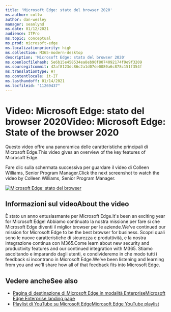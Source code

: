 ```yaml
---
title: 'Microsoft Edge: stato del browser 2020'
ms.author: collw
author: dan-wesley
manager: seanlynd
ms.date: 01/12/2021
audience: ITPro
ms.topic: conceptual
ms.prod: microsoft-edge
ms.localizationpriority: high
ms.collection: M365-modern-desktop
description: 'Microsoft Edge: stato del browser 2020'
ms.openlocfilehash: 5e6b15e458534ea8eb90f8074092174f9e9f3209
ms.sourcegitcommit: 42af8123dc86c2a1d07de0080a6c878c151f354f
ms.translationtype: HT
ms.contentlocale: it-IT
ms.lasthandoff: 01/14/2021
ms.locfileid: "11269437"
---
```

# <span data-ttu-id="a2345-103">Video: Microsoft Edge: stato del browser 2020</span><span class="sxs-lookup"><span data-stu-id="a2345-103">Video: Microsoft Edge: State of the browser 2020</span></span>

<span data-ttu-id="a2345-104">Questo video offre una panoramica delle caratteristiche principali di Microsoft Edge.</span><span class="sxs-lookup"><span data-stu-id="a2345-104">This video gives an overview of the key features of Microsoft Edge.</span></span>

<span data-ttu-id="a2345-105">Fare clic sulla schermata successiva per guardare il video di Colleen Williams, Senior Program Manager.</span><span class="sxs-lookup"><span data-stu-id="a2345-105">Click the next screenshot to watch the video by Colleen Williams, Senior Program Manager.</span></span>

[![Microsoft Edge: stato del browser](media/microsoft-edge-video-state-of-browser/0.png)](http://www.youtube.com/watch?v=ajdoE4wmzV0 "Microsoft Edge - State of the browser 2020")

## <span data-ttu-id="a2345-107">Informazioni sul video</span><span class="sxs-lookup"><span data-stu-id="a2345-107">About the video</span></span>

<span data-ttu-id="a2345-108">È stato un anno entusiasmante per Microsoft Edge.</span><span class="sxs-lookup"><span data-stu-id="a2345-108">It's been an exciting year for Microsoft Edge!</span></span> <span data-ttu-id="a2345-109">Abbiamo continuato la nostra missione per fare sì che Microsoft Edge diventi il miglior browser per le aziende.</span><span class="sxs-lookup"><span data-stu-id="a2345-109">We've continued our mission for Microsoft Edge to be the best browser for business.</span></span> <span data-ttu-id="a2345-110">Scopri quali sono le nuove caratteristiche di sicurezza e produttività, e la nostra integrazione continua con M365.</span><span class="sxs-lookup"><span data-stu-id="a2345-110">Come learn about new security and productivity features and our continued integration with M365.</span></span> <span data-ttu-id="a2345-111">Stiamo ascoltando e imparando dagli utenti, e condivideremo in che modo tutti i feedback si incontrano in Microsoft Edge.</span><span class="sxs-lookup"><span data-stu-id="a2345-111">We've been listening and learning from you and we'll share how all of that feedback fits into Microsoft Edge.</span></span>

## <span data-ttu-id="a2345-112">Vedere anche</span><span class="sxs-lookup"><span data-stu-id="a2345-112">See also</span></span>

- [<span data-ttu-id="a2345-113">Pagina di destinazione di Microsoft Edge in modalità Enterprise</span><span class="sxs-lookup"><span data-stu-id="a2345-113">Microsoft Edge Enterprise landing page</span></span>](https://aka.ms/EdgeEnterprise)
- [<span data-ttu-id="a2345-114">Playlist di YouTube su Microsoft Edge</span><span class="sxs-lookup"><span data-stu-id="a2345-114">Microsoft Edge YouTube playlist</span></span>](https://www.youtube.com/playlist?list=PLXtHYVsvn_b-uXh1tMeYpT-0iD8tD3tFy)